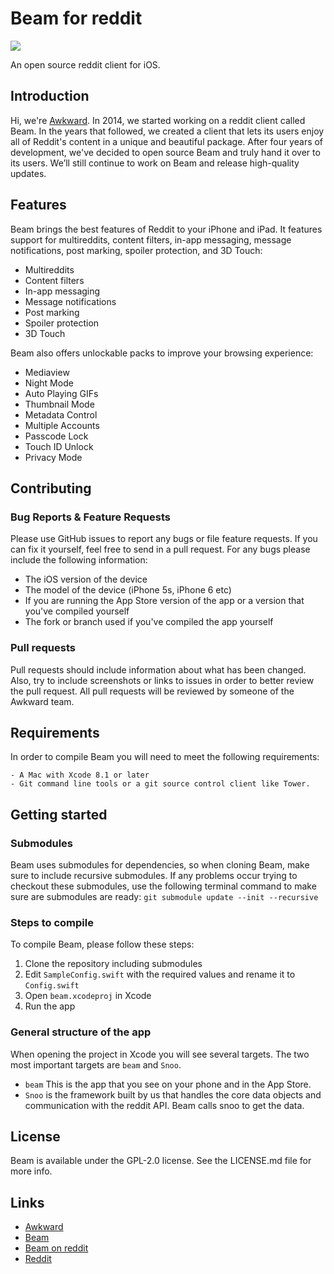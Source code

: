 # Beam for reddit

![](https://d2mxuefqeaa7sj.cloudfront.net/s_9B6F9DA07030FBEF5FF391144026206F2A4898366DB17C8DFE71CACAF10E4045_1495452804689_beam.png)


An open source reddit client for iOS. 

## Introduction

Hi, we're [Awkward](https://awkward.co/). In 2014, we started working on a reddit client called Beam. In the years that followed, we created a client that lets its users enjoy all of Reddit's content in a unique and beautiful package. After four years of development, we've decided to open source Beam and truly hand it over to its users. We’ll still continue to work on Beam and release high-quality updates.

## Features

Beam brings the best features of Reddit to your iPhone and iPad. It features support for multireddits, content filters, in-app messaging, message notifications, post marking, spoiler protection, and 3D Touch:


- Multireddits
- Content filters
- In-app messaging
- Message notifications
- Post marking
- Spoiler protection
- 3D Touch

Beam also offers unlockable packs to improve your browsing experience:


- Mediaview
- Night Mode
- Auto Playing GIFs
- Thumbnail Mode
- Metadata Control
- Multiple Accounts
- Passcode Lock
- Touch ID Unlock
- Privacy Mode
## Contributing

### Bug Reports & Feature Requests
Please use GitHub issues to report any bugs or file feature requests. If you can fix it yourself, feel free to send in a pull request.
For any bugs please include the following information:
- The iOS version of the device
- The model of the device (iPhone 5s, iPhone 6 etc)
- If you are running the App Store version of the app or a version that you've compiled yourself
- The fork or branch used if you've compiled the app yourself

### Pull requests

Pull requests should include information about what has been changed. Also, try to include screenshots or links to issues in order to better review the pull request.
All pull requests will be reviewed by someone of the Awkward team.

## Requirements

In order to compile Beam you will need to meet the following requirements:
```
- A Mac with Xcode 8.1 or later
- Git command line tools or a git source control client like Tower. 
```

## Getting started

### Submodules
Beam uses submodules for dependencies, so when cloning Beam, make sure to include recursive submodules. 
If any problems occur trying to checkout these submodules, use the following terminal command to make sure are submodules are ready:
```git submodule update --init --recursive```

### Steps to compile
To compile Beam, please follow these steps: 
1. Clone the repository including submodules
2. Edit `SampleConfig.swift` with the required values and rename it to `Config.swift`
3. Open `beam.xcodeproj` in Xcode
4. Run the app

### General structure of the app

When opening the project in Xcode you will see several targets. The two most important targets are `beam` and `Snoo`. 
- `beam` This is the app that you see on your phone and in the App Store. 
- `Snoo` is the framework built by us that handles the core data objects and communication with the reddit API. Beam calls snoo to get the data.

## License
Beam is available under the GPL-2.0 license. See the LICENSE.md file for more info.

## Links
- [Awkward](https://awkward.co/)
- [Beam](https://beamreddit.com/)
- [Beam on reddit](https://www.reddit.com/r/beamreddit/)
- [Reddit](https://www.reddit.com/)

